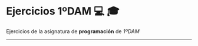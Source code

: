 # Ejercicios 1ºDAM :computer: :mortar_board:

Ejercicios de la asignatura de **programación** de *1ºDAM*

------------------------------------------------------------
